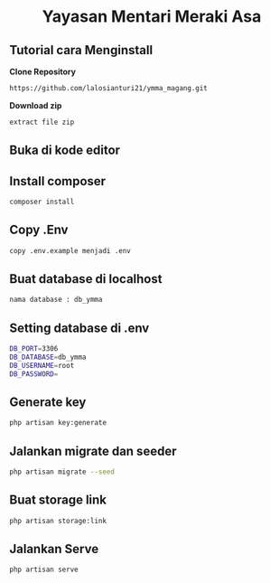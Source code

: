 <h1 align="center">Yayasan Mentari Meraki Asa</h1>


## Tutorial cara Menginstall

**Clone Repository**

```bash
https://github.com/lalosianturi21/ymma_magang.git
```

**Download zip**

```bash
extract file zip
```

## Buka di kode editor


## Install composer

```bash
composer install
```

## Copy .Env

```bash
copy .env.example menjadi .env
```

## Buat database di localhost 

```bash
nama database : db_ymma
```

## Setting database di .env

```bash
DB_PORT=3306
DB_DATABASE=db_ymma
DB_USERNAME=root
DB_PASSWORD=
```

## Generate key

```bash
php artisan key:generate
```

## Jalankan migrate dan seeder

```bash
php artisan migrate --seed
```

## Buat storage link

```bash
php artisan storage:link
```

## Jalankan Serve

```bash
php artisan serve
```

